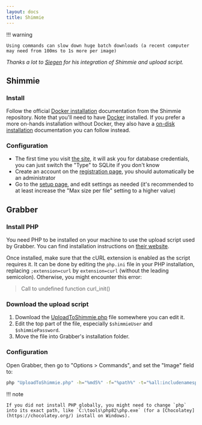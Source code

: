 ```yaml
---
layout: docs
title: Shimmie
---
```



!!! warning

    Using commands can slow down huge batch downloads (a recent computer may need from 100ms to 1s more per image)

_Thanks a lot to [Siegen](https://github.com/Siegen) for his integration of Shimmie and upload script._



## Shimmie

### Install
Follow the official [Docker installation](https://github.com/shish/shimmie2/wiki/Docker) documentation from the Shimmie repository.
Note that you'll need to have [Docker](https://docs.docker.com/get-docker/) installed.
If you prefer a more on-hands installation without Docker, they also have a [on-disk installation](https://github.com/shish/shimmie2/wiki/Install) documentation you can follow instead.


### Configuration

* The first time you visit [the site](http://localhost:8000/), it will ask you for database credentials, you can just switch the "Type" to SQLite if you don't know
* Create an account on the [registration page](http://localhost:8000/index.php?q=user_admin/create), you should automatically be an administrator
* Go to the [setup page](http://localhost:8000/index.php?q=setup), and edit settings as needed (it's recommended to at least increase the "Max size per file" setting to a higher value)




## Grabber

### Install PHP

You need PHP to be installed on your machine to use the upload script used by Grabber.
You can find installation instructions on [their website](https://www.php.net/manual/en/install.php).

Once installed, make sure that the cURL extension is enabled as the script requires it. It can be done by editing the `php.ini` file in your PHP installation, replacing `;extension=curl` by `extension=curl` (without the leading semicolon). Otherwise, you might encounter this error:

> Call to undefined function curl_init()


### Download the upload script

1. Download the [UploadToShimmie.php](UploadToShimmie.php) file somewhere you can edit it.
2. Edit the top part of the file, especially `$shimmieUser` and `$shimmiePassword`.
3. Move the file into Grabber's installation folder.


### Configuration

Open Grabber, then go to "Options > Commands", and set the "Image" field to:
```bash
php "UploadToShimmie.php" -h="%md5%" -f="%path%" -t="%all:includenamespace,underscores,unsafe,separator=;%" -s="%website%" -r="%rating%"
```

!!! note

    If you did not install PHP globally, you might need to change `php` into its exact path, like `C:\tools\php82\php.exe` (for a [Chocolatey](https://chocolatey.org/) install on Windows).
